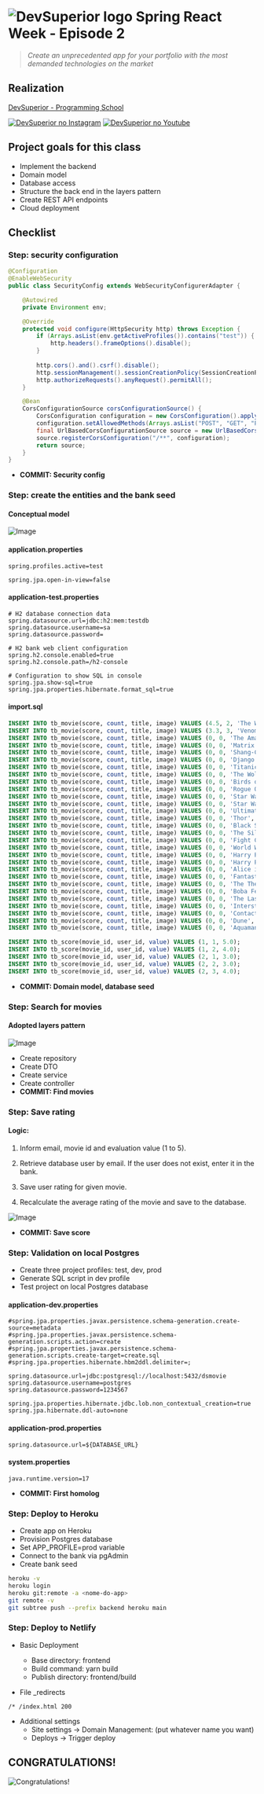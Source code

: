 # ![DevSuperior logo](https://raw.githubusercontent.com/devsuperior/bds-assets/main/ds/devsuperior-logo-small.png) Spring React Week - Episode 2
> *Create an unprecedented app for your portfolio with the most demanded technologies on the market*

## Realization
[DevSuperior - Programming School](https://devsuperior.com.br)

[![DevSuperior no Instagram](https://raw.githubusercontent.com/devsuperior/bds-assets/main/ds/ig-icon.png)](https://instagram.com/devsuperior.ig)
[![DevSuperior no Youtube](https://raw.githubusercontent.com/devsuperior/bds-assets/main/ds/yt-icon.png)](https://youtube.com/devsuperior)

## Project goals for this class
- Implement the backend
- Domain model
- Database access
- Structure the back end in the layers pattern
- Create REST API endpoints
- Cloud deployment

## Checklist

### Step: security configuration

```java
@Configuration
@EnableWebSecurity
public class SecurityConfig extends WebSecurityConfigurerAdapter {

	@Autowired
	private Environment env;

	@Override
	protected void configure(HttpSecurity http) throws Exception {
		if (Arrays.asList(env.getActiveProfiles()).contains("test")) {
			http.headers().frameOptions().disable();
		}
		
		http.cors().and().csrf().disable();
		http.sessionManagement().sessionCreationPolicy(SessionCreationPolicy.STATELESS);
		http.authorizeRequests().anyRequest().permitAll();
	}

	@Bean
	CorsConfigurationSource corsConfigurationSource() {
		CorsConfiguration configuration = new CorsConfiguration().applyPermitDefaultValues();
		configuration.setAllowedMethods(Arrays.asList("POST", "GET", "PUT", "DELETE", "OPTIONS"));
		final UrlBasedCorsConfigurationSource source = new UrlBasedCorsConfigurationSource();
		source.registerCorsConfiguration("/**", configuration);
		return source;
	}
}
```
- **COMMIT: Security config**

### Step: create the entities and the bank seed

#### Conceptual model
![Image](https://raw.githubusercontent.com/devsuperior/bds-assets/main/sds/dsmovie-dominio.png "Conceptual model")

#### application.properties
```
spring.profiles.active=test

spring.jpa.open-in-view=false
```

#### application-test.properties
```
# H2 database connection data
spring.datasource.url=jdbc:h2:mem:testdb
spring.datasource.username=sa
spring.datasource.password=

# H2 bank web client configuration
spring.h2.console.enabled=true
spring.h2.console.path=/h2-console

# Configuration to show SQL in console
spring.jpa.show-sql=true
spring.jpa.properties.hibernate.format_sql=true
```

#### import.sql
```sql
INSERT INTO tb_movie(score, count, title, image) VALUES (4.5, 2, 'The Witcher', 'https://www.themoviedb.org/t/p/w533_and_h300_bestv2/jBJWaqoSCiARWtfV0GlqHrcdidd.jpg');
INSERT INTO tb_movie(score, count, title, image) VALUES (3.3, 3, 'Venom: Let There Be Carnage', 'https://www.themoviedb.org/t/p/w533_and_h300_bestv2/vIgyYkXkg6NC2whRbYjBD7eb3Er.jpg');
INSERT INTO tb_movie(score, count, title, image) VALUES (0, 0, 'The Amazing Spider-Man 2: Rise of Electro: A Ameaça de Electro', 'https://www.themoviedb.org/t/p/w533_and_h300_bestv2/u7SeO6Y42P7VCTWLhpnL96cyOqd.jpg');
INSERT INTO tb_movie(score, count, title, image) VALUES (0, 0, 'Matrix Resurrections', 'https://www.themoviedb.org/t/p/w533_and_h300_bestv2/hv7o3VgfsairBoQFAawgaQ4cR1m.jpg');
INSERT INTO tb_movie(score, count, title, image) VALUES (0, 0, 'Shang-Chi and the Legend of the Ten Rings ', 'https://www.themoviedb.org/t/p/w533_and_h300_bestv2/cinER0ESG0eJ49kXlExM0MEWGxW.jpg');
INSERT INTO tb_movie(score, count, title, image) VALUES (0, 0, 'Django Unchained', 'https://www.themoviedb.org/t/p/w533_and_h300_bestv2/2oZklIzUbvZXXzIFzv7Hi68d6xf.jpg');
INSERT INTO tb_movie(score, count, title, image) VALUES (0, 0, 'Titanic', 'https://www.themoviedb.org/t/p/w533_and_h300_bestv2/yDI6D5ZQh67YU4r2ms8qcSbAviZ.jpg');
INSERT INTO tb_movie(score, count, title, image) VALUES (0, 0, 'The Wolf of Wall Street', 'https://www.themoviedb.org/t/p/w533_and_h300_bestv2/cWUOv3H7YFwvKeaQhoAQTLLpo9Z.jpg');
INSERT INTO tb_movie(score, count, title, image) VALUES (0, 0, 'Birds of Prey (And The Fantabulous Emancipation of One Harley Quinn)', 'https://www.themoviedb.org/t/p/w533_and_h300_bestv2/jiqD14fg7UTZOT6qgvzTmfRYpWI.jpg');
INSERT INTO tb_movie(score, count, title, image) VALUES (0, 0, 'Rogue One: A Star Wars Story', 'https://www.themoviedb.org/t/p/w533_and_h300_bestv2/6t8ES1d12OzWyCGxBeDYLHoaDrT.jpg');
INSERT INTO tb_movie(score, count, title, image) VALUES (0, 0, 'Star Wars: The Clone Wars', 'https://www.themoviedb.org/t/p/w533_and_h300_bestv2/uK15I3sGd8AudO9z6J6vi0HH1UU.jpg');
INSERT INTO tb_movie(score, count, title, image) VALUES (0, 0, 'Star Wars: Episode I - The Phantom Menace', 'https://www.themoviedb.org/t/p/w533_and_h300_bestv2/36LnijfQCOC89rCMOhn2OINXROI.jpg');
INSERT INTO tb_movie(score, count, title, image) VALUES (0, 0, 'Ultimate Avengers', 'https://www.themoviedb.org/t/p/w533_and_h300_bestv2/7RyHsO4yDXtBv1zUU3mTpHeQ0d5.jpg');
INSERT INTO tb_movie(score, count, title, image) VALUES (0, 0, 'Thor', 'https://www.themoviedb.org/t/p/w533_and_h300_bestv2/cDJ61O1STtbWNBwefuqVrRe3d7l.jpg');
INSERT INTO tb_movie(score, count, title, image) VALUES (0, 0, 'Black Swan', 'https://www.themoviedb.org/t/p/w533_and_h300_bestv2/hqh5O4KssfJWI62HGAgrjHXbxhD.jpg');
INSERT INTO tb_movie(score, count, title, image) VALUES (0, 0, 'The Silence of the Lambs', 'https://www.themoviedb.org/t/p/w533_and_h300_bestv2/mfwq2nMBzArzQ7Y9RKE8SKeeTkg.jpg');
INSERT INTO tb_movie(score, count, title, image) VALUES (0, 0, 'Fight Club', 'https://www.themoviedb.org/t/p/w533_and_h300_bestv2/hZkgoQYus5vegHoetLkCJzb17zJ.jpg');
INSERT INTO tb_movie(score, count, title, image) VALUES (0, 0, 'World War Z', 'https://www.themoviedb.org/t/p/w533_and_h300_bestv2/31VpBgUX5O4Z3dn5ZbX8HLqoXH3.jpg');
INSERT INTO tb_movie(score, count, title, image) VALUES (0, 0, 'Harry Potter and the Deathly Hallows - Part 1', 'https://www.themoviedb.org/t/p/w533_and_h300_bestv2/vcrgU0KaNj5mKUCIQSUdiQwTE9y.jpg');
INSERT INTO tb_movie(score, count, title, image) VALUES (0, 0, 'Harry Potter and the Philosophers Stone', 'https://www.themoviedb.org/t/p/w533_and_h300_bestv2/lvOLivVeX3DVVcwfVkxKf0R22D8.jpg');
INSERT INTO tb_movie(score, count, title, image) VALUES (0, 0, 'Alice in Wonderland', 'https://www.themoviedb.org/t/p/w533_and_h300_bestv2/qNdlZgz9yoSJ8f0YxQWfKGPoVV.jpg');
INSERT INTO tb_movie(score, count, title, image) VALUES (0, 0, 'Fantastic Beasts and Where to Find Them', 'https://www.themoviedb.org/t/p/w533_and_h300_bestv2/8Qsr8pvDL3s1jNZQ4HK1d1Xlvnh.jpg');
INSERT INTO tb_movie(score, count, title, image) VALUES (0, 0, 'The Theory of Everything', 'https://www.themoviedb.org/t/p/w533_and_h300_bestv2/kq2MHrRfH6RTfkvyDEmYLmGHE6U.jpg');
INSERT INTO tb_movie(score, count, title, image) VALUES (0, 0, 'Boba Fetts Book', 'https://www.themoviedb.org/t/p/w533_and_h300_bestv2/sjx6zjQI2dLGtEL0HGWsnq6UyLU.jpg');
INSERT INTO tb_movie(score, count, title, image) VALUES (0, 0, 'The Last Duel', 'https://www.themoviedb.org/t/p/w533_and_h300_bestv2/4LrL40XecjGLRpX5I2gzMTUt04l.jpg');
INSERT INTO tb_movie(score, count, title, image) VALUES (0, 0, 'Interstellar', 'https://www.themoviedb.org/t/p/w533_and_h300_bestv2/rAiYTfKGqDCRIIqo664sY9XZIvQ.jpg');
INSERT INTO tb_movie(score, count, title, image) VALUES (0, 0, 'Contact', 'https://www.themoviedb.org/t/p/w533_and_h300_bestv2/yFkUPqBuUnbhYbQL8VFpTrAT9za.jpg');
INSERT INTO tb_movie(score, count, title, image) VALUES (0, 0, 'Dune', 'https://www.themoviedb.org/t/p/w533_and_h300_bestv2/jYEW5xZkZk2WTrdbMGAPFuBqbDc.jpg');
INSERT INTO tb_movie(score, count, title, image) VALUES (0, 0, 'Aquaman', 'https://www.themoviedb.org/t/p/w533_and_h300_bestv2/2cUsDz4TzFYHrKktT1bKHHQ7Cgm.jpg');

INSERT INTO tb_score(movie_id, user_id, value) VALUES (1, 1, 5.0);
INSERT INTO tb_score(movie_id, user_id, value) VALUES (1, 2, 4.0);
INSERT INTO tb_score(movie_id, user_id, value) VALUES (2, 1, 3.0);
INSERT INTO tb_score(movie_id, user_id, value) VALUES (2, 2, 3.0);
INSERT INTO tb_score(movie_id, user_id, value) VALUES (2, 3, 4.0);
```

- **COMMIT: Domain model, database seed**

### Step: Search for movies

#### Adopted layers pattern

![Image](https://github.com/devsuperior/bds-assets/raw/main/sds/padrao-camadas.png "Pattern layers")

- Create repository
- Create DTO
- Create service
- Create controller
- **COMMIT: Find movies**


### Step: Save rating

#### Logic:

1) Inform email, movie id and evaluation value (1 to 5).

2) Retrieve database user by email. If the user does not exist, enter it in the bank.

3) Save user rating for given movie.

4) Recalculate the average rating of the movie and save to the database.

![Image](https://raw.githubusercontent.com/devsuperior/bds-assets/main/sds/dsmovie-objs.png "Pattern layers")

- **COMMIT: Save score**

### Step: Validation on local Postgres

- Create three project profiles: test, dev, prod
- Generate SQL script in dev profile
- Test project on local Postgres database

#### application-dev.properties
```
#spring.jpa.properties.javax.persistence.schema-generation.create-source=metadata
#spring.jpa.properties.javax.persistence.schema-generation.scripts.action=create
#spring.jpa.properties.javax.persistence.schema-generation.scripts.create-target=create.sql
#spring.jpa.properties.hibernate.hbm2ddl.delimiter=;

spring.datasource.url=jdbc:postgresql://localhost:5432/dsmovie
spring.datasource.username=postgres
spring.datasource.password=1234567

spring.jpa.properties.hibernate.jdbc.lob.non_contextual_creation=true
spring.jpa.hibernate.ddl-auto=none
```

#### application-prod.properties
```
spring.datasource.url=${DATABASE_URL}
```

#### system.properties
```
java.runtime.version=17
```

- **COMMIT: First homolog**

### Step: Deploy to Heroku
- Create app on Heroku
- Provision Postgres database
- Set APP_PROFILE=prod variable
- Connect to the bank via pgAdmin
- Create bank seed

```bash
heroku -v
heroku login
heroku git:remote -a <nome-do-app>
git remote -v
git subtree push --prefix backend heroku main
```


### Step: Deploy to Netlify
- Basic Deployment
   - Base directory: frontend
   - Build command: yarn build
   - Publish directory: frontend/build

- File _redirects
```
/* /index.html 200
```

- Additional settings
   - Site settings -> Domain Management: (put whatever name you want)
   - Deploys -> Trigger deploy


## CONGRATULATIONS!

![Congratulations!](https://raw.githubusercontent.com/devsuperior/bds-assets/main/img/trophy.png)
